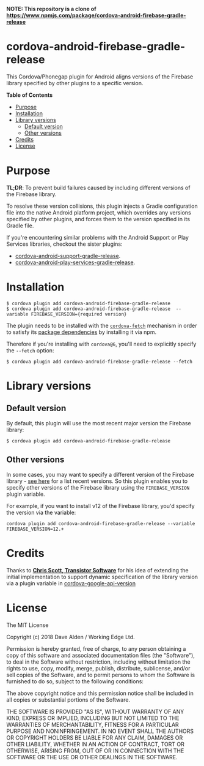 **NOTE: This repository is a clone of https://www.npmjs.com/package/cordova-android-firebase-gradle-release**

cordova-android-firebase-gradle-release
======================================

This Cordova/Phonegap plugin for Android aligns versions of the Firebase library specified by other plugins to a specific version.

<!-- START doctoc generated TOC please keep comment here to allow auto update -->
<!-- DON'T EDIT THIS SECTION, INSTEAD RE-RUN doctoc TO UPDATE -->
**Table of Contents**

- [Purpose](#purpose)
- [Installation](#installation)
- [Library versions](#library-versions)
  - [Default version](#default-version)
  - [Other versions](#other-versions)
- [Credits](#credits)
- [License](#license)

<!-- END doctoc generated TOC please keep comment here to allow auto update -->
 
# Purpose

**TL;DR**: To prevent build failures caused by including different versions of the Firebase library.


To resolve these version collisions, this plugin injects a Gradle configuration file into the native Android platform project, which overrides any versions specified by other plugins, and forces them to the version specified in its Gradle file.

If you're encountering similar problems with the Android Support or Play Services libraries, checkout the sister plugins:
- [cordova-android-support-gradle-release](https://github.com/dpa99c/cordova-android-support-gradle-release).
- [cordova-android-play-services-gradle-release](https://github.com/dpa99c/cordova-android-play-services-gradle-release).

# Installation

    $ cordova plugin add cordova-android-firebase-gradle-release
    $ cordova plugin add cordova-android-firebase-gradle-release  --variable FIREBASE_VERSION={required version}
    
The plugin needs to be installed with the [`cordova-fetch`](https://cordova.apache.org/news/2016/05/24/tools-release.html) mechanism in order to satisfy its [package dependencies](https://github.com/dpa99c/cordova-android-firebase-gradle-release/blob/master/package.json#L8) by installing it via npm.

Therefore if you're installing with `cordova@6`, you'll need to explicitly specify the `--fetch` option:

    $ cordova plugin add cordova-android-firebase-gradle-release --fetch
    
# Library versions

## Default version
By default, this plugin will use the most recent major version the Firebase library:

    $ cordova plugin add cordova-android-firebase-gradle-release

## Other versions

In some cases, you may want to specify a different version of the Firebase library - [see here](https://firebase.google.com/support/release-notes/android#20180502) for a list recent versions.
So this plugin enables you to specify other versions of the Firebase library using the `FIREBASE_VERSION` plugin variable.
 
For example, if you want to install v12 of the Firebase library, you'd specify the version via the variable:

    cordova plugin add cordova-android-firebase-gradle-release --variable FIREBASE_VERSION=12.+

# Credits

Thanks to [**Chris Scott, Transistor Software**](https://github.com/christocracy) for his idea of extending the initial implementation to support dynamic specification of the library version via a plugin variable in [cordova-google-api-version](https://github.com/transistorsoft/cordova-google-api-version)


License
================

The MIT License

Copyright (c) 2018 Dave Alden / Working Edge Ltd.

Permission is hereby granted, free of charge, to any person obtaining a copy
of this software and associated documentation files (the "Software"), to deal
in the Software without restriction, including without limitation the rights
to use, copy, modify, merge, publish, distribute, sublicense, and/or sell
copies of the Software, and to permit persons to whom the Software is
furnished to do so, subject to the following conditions:

The above copyright notice and this permission notice shall be included in
all copies or substantial portions of the Software.

THE SOFTWARE IS PROVIDED "AS IS", WITHOUT WARRANTY OF ANY KIND, EXPRESS OR
IMPLIED, INCLUDING BUT NOT LIMITED TO THE WARRANTIES OF MERCHANTABILITY,
FITNESS FOR A PARTICULAR PURPOSE AND NONINFRINGEMENT. IN NO EVENT SHALL THE
AUTHORS OR COPYRIGHT HOLDERS BE LIABLE FOR ANY CLAIM, DAMAGES OR OTHER
LIABILITY, WHETHER IN AN ACTION OF CONTRACT, TORT OR OTHERWISE, ARISING FROM,
OUT OF OR IN CONNECTION WITH THE SOFTWARE OR THE USE OR OTHER DEALINGS IN
THE SOFTWARE.